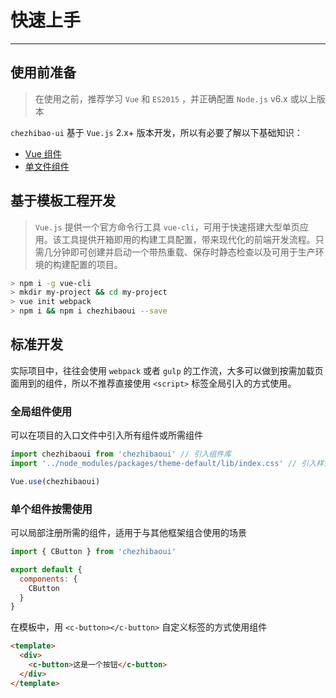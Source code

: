 
# 快速上手

----

## 使用前准备

> 在使用之前，推荐学习 `Vue` 和 `ES2015` ，并正确配置 `Node.js` v6.x 或以上版本

`chezhibao-ui` 基于 `Vue.js` 2.x+ 版本开发，所以有必要了解以下基础知识：
- [Vue 组件](https://cn.vuejs.org/v2/guide/components.html)
- [单文件组件](https://cn.vuejs.org/v2/guide/single-file-components.html)

## 基于模板工程开发

> `Vue.js` 提供一个官方命令行工具 `vue-cli`，可用于快速搭建大型单页应用。该工具提供开箱即用的构建工具配置，带来现代化的前端开发流程。只需几分钟即可创建并启动一个带热重载、保存时静态检查以及可用于生产环境的构建配置的项目。

```bash
> npm i -g vue-cli
> mkdir my-project && cd my-project
> vue init webpack
> npm i && npm i chezhibaoui --save
```
## 标准开发

实际项目中，往往会使用 `webpack` 或者 `gulp` 的工作流，大多可以做到按需加载页面用到的组件，所以不推荐直接使用 `<script>` 标签全局引入的方式使用。

### 全局组件使用

可以在项目的入口文件中引入所有组件或所需组件

```js
import chezhibaoui from 'chezhibaoui' // 引入组件库
import '../node_modules/packages/theme-default/lib/index.css' // 引入样式库

Vue.use(chezhibaoui)
```

### 单个组件按需使用

可以局部注册所需的组件，适用于与其他框架组合使用的场景

```js
import { CButton } from 'chezhibaoui'

export default {
  components: {
    CButton
  }
}
```

在模板中，用 `<c-button></c-button>` 自定义标签的方式使用组件

```html
<template>
  <div>
    <c-button>这是一个按钮</c-button>
  </div>
</template>
```
